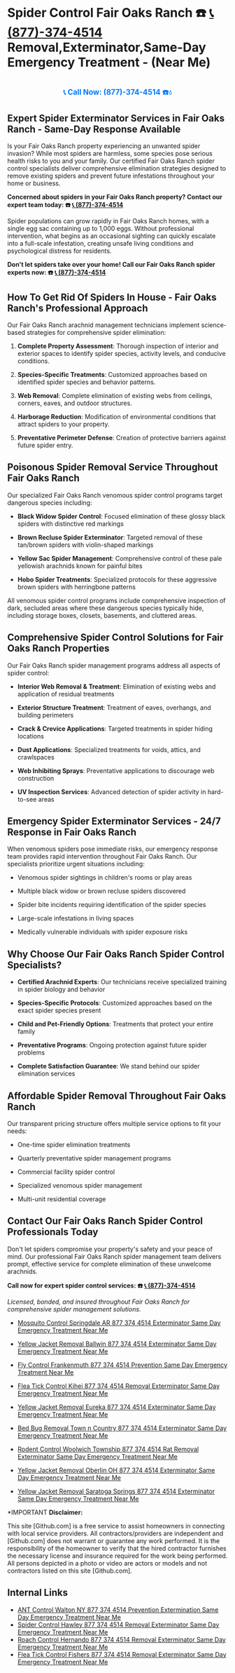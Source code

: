 # Spider Control Fair Oaks Ranch ☎️ [📞 (877)-374-4514](https://pest-control-4514.netlify.app) Removal,Exterminator,Same-Day Emergency Treatment - (Near Me)
# 

<p align="center" style="font-size: 1.2em; font-weight: bold; margin: 20px 0;">
  <a href="https://pest-control-4514.netlify.app" target="_blank" style="color: #007BFF; text-decoration: none;">📞 Call Now: (877)-374-4514 ☎️💧</a>
</p>

## Expert Spider Exterminator Services in Fair Oaks Ranch - Same-Day Response Available

Is your Fair Oaks Ranch property experiencing an unwanted spider invasion? While most spiders are harmless, some species pose serious health risks to you and your family. Our certified Fair Oaks Ranch spider control specialists deliver comprehensive elimination strategies designed to remove existing spiders and prevent future infestations throughout your home or business.

**Concerned about spiders in your Fair Oaks Ranch property? Contact our expert team today: ☎️ [📞 (877)-374-4514](https://pest-control-4514.netlify.app)**

Spider populations can grow rapidly in Fair Oaks Ranch homes, with a single egg sac containing up to 1,000 eggs. Without professional intervention, what begins as an occasional sighting can quickly escalate into a full-scale infestation, creating unsafe living conditions and psychological distress for residents.

**Don't let spiders take over your home! Call our Fair Oaks Ranch spider experts now: ☎️ [📞 (877)-374-4514](https://pest-control-4514.netlify.app)**

## How To Get Rid Of Spiders In House - Fair Oaks Ranch's Professional Approach

Our Fair Oaks Ranch arachnid management technicians implement science-based strategies for comprehensive spider elimination:

1. **Complete Property Assessment**: Thorough inspection of interior and exterior spaces to identify spider species, activity levels, and conducive conditions.

2. **Species-Specific Treatments**: Customized approaches based on identified spider species and behavior patterns.

3. **Web Removal**: Complete elimination of existing webs from ceilings, corners, eaves, and outdoor structures.

4. **Harborage Reduction**: Modification of environmental conditions that attract spiders to your property.

5. **Preventative Perimeter Defense**: Creation of protective barriers against future spider entry.

## Poisonous Spider Removal Service Throughout Fair Oaks Ranch

Our specialized Fair Oaks Ranch venomous spider control programs target dangerous species including:

- **Black Widow Spider Control**: Focused elimination of these glossy black spiders with distinctive red markings

- **Brown Recluse Spider Exterminator**: Targeted removal of these tan/brown spiders with violin-shaped markings

- **Yellow Sac Spider Management**: Comprehensive control of these pale yellowish arachnids known for painful bites

- **Hobo Spider Treatments**: Specialized protocols for these aggressive brown spiders with herringbone patterns

All venomous spider control programs include comprehensive inspection of dark, secluded areas where these dangerous species typically hide, including storage boxes, closets, basements, and cluttered areas.

## Comprehensive Spider Control Solutions for Fair Oaks Ranch Properties

Our Fair Oaks Ranch spider management programs address all aspects of spider control:

- **Interior Web Removal & Treatment**: Elimination of existing webs and application of residual treatments

- **Exterior Structure Treatment**: Treatment of eaves, overhangs, and building perimeters

- **Crack & Crevice Applications**: Targeted treatments in spider hiding locations

- **Dust Applications**: Specialized treatments for voids, attics, and crawlspaces

- **Web Inhibiting Sprays**: Preventative applications to discourage web construction

- **UV Inspection Services**: Advanced detection of spider activity in hard-to-see areas

## Emergency Spider Exterminator Services - 24/7 Response in Fair Oaks Ranch

When venomous spiders pose immediate risks, our emergency response team provides rapid intervention throughout Fair Oaks Ranch. Our specialists prioritize urgent situations including:

- Venomous spider sightings in children's rooms or play areas

- Multiple black widow or brown recluse spiders discovered

- Spider bite incidents requiring identification of the spider species

- Large-scale infestations in living spaces

- Medically vulnerable individuals with spider exposure risks

## Why Choose Our Fair Oaks Ranch Spider Control Specialists?

- **Certified Arachnid Experts**: Our technicians receive specialized training in spider biology and behavior

- **Species-Specific Protocols**: Customized approaches based on the exact spider species present

- **Child and Pet-Friendly Options**: Treatments that protect your entire family

- **Preventative Programs**: Ongoing protection against future spider problems

- **Complete Satisfaction Guarantee**: We stand behind our spider elimination services

## Affordable Spider Removal Throughout Fair Oaks Ranch

Our transparent pricing structure offers multiple service options to fit your needs:

- One-time spider elimination treatments

- Quarterly preventative spider management programs

- Commercial facility spider control

- Specialized venomous spider management

- Multi-unit residential coverage

## Contact Our Fair Oaks Ranch Spider Control Professionals Today

Don't let spiders compromise your property's safety and your peace of mind. Our professional Fair Oaks Ranch spider management team delivers prompt, effective service for complete elimination of these unwelcome arachnids.

**Call now for expert spider control services: ☎️ [📞 (877)-374-4514](https://pest-control-4514.netlify.app)**

*Licensed, bonded, and insured throughout Fair Oaks Ranch for comprehensive spider management solutions.*


- [Mosquito Control Springdale AR 877 374 4514 Exterminator Same Day Emergency Treatment Near Me](https://github.com/allyoucaneatsushiin/pest-control/blob/main/Mosquito-Control-Springdale-AR-877-374-4514-Exterminator-Same-Day-Emergency-Treatment-Near-Me.md)
- [Yellow Jacket Removal Ballwin 877 374 4514 Exterminator Same Day Emergency Treatment Near Me](https://github.com/allyoucaneatsushiin/pest-control/blob/main/Yellow-Jacket-Removal-Ballwin-877-374-4514-Exterminator-Same-Day-Emergency-Treatment-Near-Me.md)
- [Fly Control Frankenmuth 877 374 4514 Prevention Same Day Emergency Treatment Near Me](https://github.com/allyoucaneatsushiin/pest-control/blob/main/Fly-Control-Frankenmuth-877-374-4514-Prevention-Same-Day-Emergency-Treatment-Near-Me.md)


- [Flea Tick Control Kihei 877 374 4514 Removal Exterminator Same Day Emergency Treatment Near Me](https://github.com/allyoucaneatsushiin/pest-control/blob/main/Flea-Tick-Control-Kihei-877-374-4514-Removal-Exterminator-Same-Day-Emergency-Treatment-Near-Me.md)
- [Yellow Jacket Removal Eureka 877 374 4514 Exterminator Same Day Emergency Treatment Near Me](https://github.com/allyoucaneatsushiin/pest-control/blob/main/Yellow-Jacket-Removal-Eureka-877-374-4514-Exterminator-Same-Day-Emergency-Treatment-Near-Me.md)
- [Bed Bug Removal Town n Country 877 374 4514 Exterminator Same Day Emergency Treatment Near Me](https://github.com/allyoucaneatsushiin/pest-control/blob/main/Bed-Bug-Removal-Town-n-Country-877-374-4514-Exterminator-Same-Day-Emergency-Treatment-Near-Me.md)


- [Rodent Control Woolwich Township 877 374 4514 Rat Removal Exterminator Same Day Emergency Treatment Near Me](https://github.com/allyoucaneatsushiin/pest-control/blob/main/Rodent-Control-Woolwich-Township-877-374-4514-Rat-Removal-Exterminator-Same-Day-Emergency-Treatment-Near-Me.md)
- [Yellow Jacket Removal Oberlin OH 877 374 4514 Exterminator Same Day Emergency Treatment Near Me](https://github.com/allyoucaneatsushiin/pest-control/blob/main/Yellow-Jacket-Removal-Oberlin-OH-877-374-4514-Exterminator-Same-Day-Emergency-Treatment-Near-Me.md)
- [Yellow Jacket Removal Saratoga Springs 877 374 4514 Exterminator Same Day Emergency Treatment Near Me](https://github.com/allyoucaneatsushiin/pest-control/blob/main/Yellow-Jacket-Removal-Saratoga-Springs-877-374-4514-Exterminator-Same-Day-Emergency-Treatment-Near-Me.md)


*IMPORTANT **Disclaimer:**  

This site [Github.com] is a free service to assist homeowners in connecting with local service providers. All contractors/providers are independent and [Github.com] does not warrant or guarantee any work performed. It is the responsibility of the homeowner to verify that the hired contractor furnishes the necessary license and insurance required for the work being performed. All persons depicted in a photo or video are actors or models and not contractors listed on this site [Github.com].


## Internal Links
- [ANT Control Walton NY 877 374 4514 Prevention Extermination Same Day Emergency Treatment Near Me](https://github.com/allyoucaneatsushiin/pest-control/blob/main/ANT-Control-Walton-NY-877-374-4514-Prevention-Extermination-Same-Day-Emergency-Treatment-Near-Me.md)
- [Spider Control Hawley 877 374 4514 Removal Exterminator Same Day Emergency Treatment Near Me](https://github.com/allyoucaneatsushiin/pest-control/blob/main/Spider-Control-Hawley-877-374-4514-Removal-Exterminator-Same-Day-Emergency-Treatment-Near-Me.md)
- [Roach Control Hernando 877 374 4514 Removal Exterminator Same Day Emergency Treatment Near Me](https://github.com/allyoucaneatsushiin/pest-control/blob/main/Roach-Control-Hernando-877-374-4514-Removal-Exterminator-Same-Day-Emergency-Treatment-Near-Me.md)
- [Flea Tick Control Fishers 877 374 4514 Removal Exterminator Same Day Emergency Treatment Near Me](https://github.com/allyoucaneatsushiin/pest-control/blob/main/Flea-Tick-Control-Fishers-877-374-4514-Removal-Exterminator-Same-Day-Emergency-Treatment-Near-Me.md)
